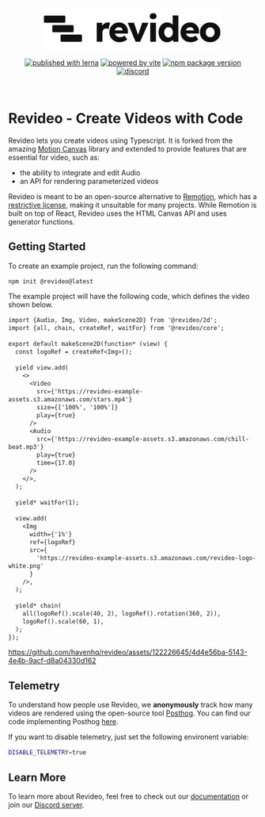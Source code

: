 <br/>
<p align="center">
  <a href="https://re.video">
    <picture>
      <source media="(prefers-color-scheme: dark)" srcset="./logo_dark.svg">
      <img width="360" alt="Revideo logo" src="./logo.svg">
    </picture>
  </a>
</p>
<p align="center">
  <a href="https://lerna.js.org"><img src="https://img.shields.io/badge/published%20with-lerna-c084fc?style=flat" alt="published with lerna"></a>
  <a href="https://vitejs.dev"><img src="https://img.shields.io/badge/powered%20by-vite-646cff?style=flat" alt="powered by vite"></a>
  <a href="https://www.npmjs.com/package/@revideo/core"><img src="https://img.shields.io/npm/v/@revideo/core?style=flat" alt="npm package version"></a>
  <a href="https://discord.com/invite/JDjbfp6q2G"><img src="https://img.shields.io/discord/1071029581009657896?style=flat&logo=discord&logoColor=fff&color=404eed" alt="discord"></a>
</p>
<br/>

# Revideo - Create Videos with Code

Revideo lets you create videos using Typescript. It is forked from the amazing
[Motion Canvas](https://motioncanvas.io/) library and extended to provide
features that are essential for video, such as:

- the ability to integrate and edit Audio
- an API for rendering parameterized videos

Revideo is meant to be an open-source alternative to
[Remotion](https://www.remotion.dev/), which has a
[restrictive license](https://github.com/remotion-dev/remotion/blob/main/LICENSE.md),
making it unsuitable for many projects. While Remotion is built on top of React,
Revideo uses the HTML Canvas API and uses generator functions. <br/>

## Getting Started

To create an example project, run the following command:

```bash
npm init @revideo@latest
```

The example project will have the following code, which defines the video shown
below.

```tsx
import {Audio, Img, Video, makeScene2D} from '@revideo/2d';
import {all, chain, createRef, waitFor} from '@revideo/core';

export default makeScene2D(function* (view) {
  const logoRef = createRef<Img>();

  yield view.add(
    <>
      <Video
        src={'https://revideo-example-assets.s3.amazonaws.com/stars.mp4'}
        size={['100%', '100%']}
        play={true}
      />
      <Audio
        src={'https://revideo-example-assets.s3.amazonaws.com/chill-beat.mp3'}
        play={true}
        time={17.0}
      />
    </>,
  );

  yield* waitFor(1);

  view.add(
    <Img
      width={'1%'}
      ref={logoRef}
      src={
        'https://revideo-example-assets.s3.amazonaws.com/revideo-logo-white.png'
      }
    />,
  );

  yield* chain(
    all(logoRef().scale(40, 2), logoRef().rotation(360, 2)),
    logoRef().scale(60, 1),
  );
});
```

https://github.com/havenhq/revideo/assets/122226645/4d4e56ba-5143-4e4b-9acf-d8a04330d162

## Telemetry

To understand how people use Revideo, we **anonymously** track how many videos
are rendered using the open-source tool
[Posthog](https://github.com/PostHog/posthog). You can find our code
implementing Posthog
[here](https://github.com/redotvideo/revideo/tree/main/packages/ffmpeg/server/telemetry).

If you want to disable telemetry, just set the following environent variable:

```bash
DISABLE_TELEMETRY=true
```

## Learn More

To learn more about Revideo, feel free to check out our
[documentation](http://docs.re.video/) or join our
[Discord server](https://discord.gg/hexYBZGBY8).
